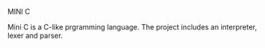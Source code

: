 MINI C

Mini C is a C-like prgramming language. The project includes an interpreter, lexer and parser. 
